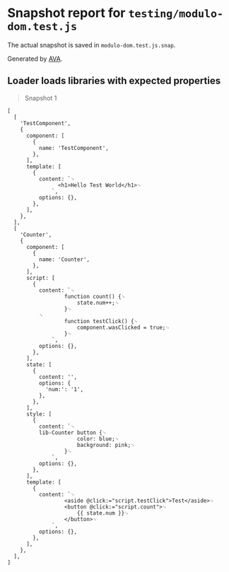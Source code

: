 # Snapshot report for `testing/modulo-dom.test.js`

The actual snapshot is saved in `modulo-dom.test.js.snap`.

Generated by [AVA](https://avajs.dev).

## Loader loads libraries with expected properties

> Snapshot 1

    [
      [
        'TestComponent',
        {
          component: [
            {
              name: 'TestComponent',
            },
          ],
          template: [
            {
              content: `␊
                    <h1>Hello Test World</h1>␊
                  `,
              options: {},
            },
          ],
        },
      ],
      [
        'Counter',
        {
          component: [
            {
              name: 'Counter',
            },
          ],
          script: [
            {
              content: `␊
                      function count() {␊
                          state.num++;␊
                      }␊
              ␊
                      function testClick() {␊
                          component.wasClicked = true;␊
                      }␊
                  `,
              options: {},
            },
          ],
          state: [
            {
              content: '',
              options: {
                'num:': '1',
              },
            },
          ],
          style: [
            {
              content: `␊
              lib-Counter button {␊
                          color: blue;␊
                          background: pink;␊
                      }␊
                  `,
              options: {},
            },
          ],
          template: [
            {
              content: `␊
                      <aside @click:="script.testClick">Test</aside>␊
                      <button @click:="script.count">␊
                          {{ state.num }}␊
                      </button>␊
                  `,
              options: {},
            },
          ],
        },
      ],
    ]
